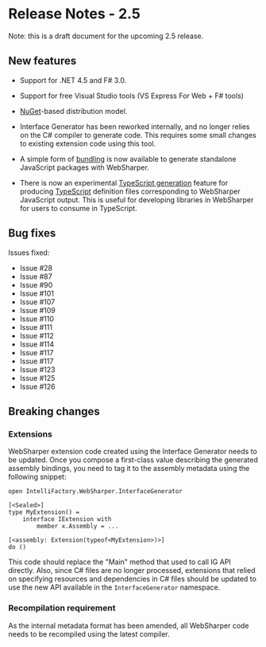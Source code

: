 # Release Notes - 2.5

Note: this is a draft document for the upcoming 2.5 release.

## New features

* Support for .NET 4.5 and F# 3.0.

* Support for free Visual Studio tools (VS Express For Web + F# tools)

* [NuGet](http://nuget.org)-based distribution model.

* Interface Generator has been reworked internally, and no longer
  relies on the C# compiler to generate code.  This requires some
  small changes to existing extension code using this tool.

* A simple form of [bundling](Bundling.md) is now available to
  generate standalone JavaScript packages with WebSharper.

* There is now an experimental [TypeScript
  generation](TypeScriptOutput.md) feature for producing
  [TypeScript](http://typescriptlang.org) definition files
  corresponding to WebSharper JavaScript output.  This is useful for
  developing libraries in WebSharper for users to consume in
  TypeScript.

## Bug fixes

Issues fixed:

* Issue #28
* Issue #87
* Issue #90
* Issue #101
* Issue #107
* Issue #109
* Issue #110
* Issue #111
* Issue #112
* Issue #114
* Issue #117
* Issue #117
* Issue #123
* Issue #125
* Issue #126

## Breaking changes

### Extensions

WebSharper extension code created using the Interface Generator needs
to be updated.  Once you compose a first-class value describing the
generated assembly bindings, you need to tag it to the assembly
metadata using the following snippet:

    open IntelliFactory.WebSharper.InterfaceGenerator

    [<Sealed>]
    type MyExtension() =
        interface IExtension with
            member x.Assembly = ...

    [<assembly: Extension(typeof<MyExtension>)>]
    do ()

This code should replace the "Main" method that used to call IG API
directly.  Also, since C# files are no longer processed, extensions
that relied on specifying resources and dependencies in C# files
should be updated to use the new API available in the
`InterfaceGenerator` namespace.

### Recompilation requirement

As the internal metadata format has been amended, all WebSharper code
needs to be recompiled using the latest compiler.
